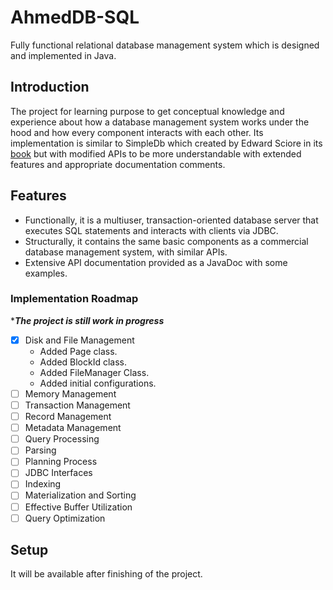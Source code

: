 # AhmedDB-SQL
Fully functional relational database management system which is designed and implemented in Java.

## Introduction
The project for learning purpose to get conceptual knowledge and experience about how a database management system works under the hood and how every component interacts with each other.
Its implementation is similar to SimpleDb which created by Edward Sciore in its [book](https://link.springer.com/book/10.1007/978-3-030-33836-7) but with modified APIs to be more understandable with extended features and appropriate documentation comments.

## Features

- Functionally, it is a multiuser, transaction-oriented database server that executes SQL statements and interacts with clients via JDBC.
- Structurally, it contains the same basic components as a commercial database management system, with similar APIs.
- Extensive API documentation provided as a JavaDoc with some examples.


### Implementation Roadmap
****The project is still work in progress***
- [x] Disk and File Management
  - Added Page class.
  - Added BlockId class.
  - Added FileManager Class.
  - Added initial configurations.
- [ ] Memory Management
- [ ] Transaction Management
- [ ] Record Management
- [ ] Metadata Management
- [ ] Query Processing
- [ ] Parsing
- [ ] Planning Process
- [ ] JDBC Interfaces
- [ ] Indexing
- [ ] Materialization and Sorting
- [ ] Effective Buffer Utilization
- [ ] Query Optimization

## Setup
It will be available after finishing of the project.
